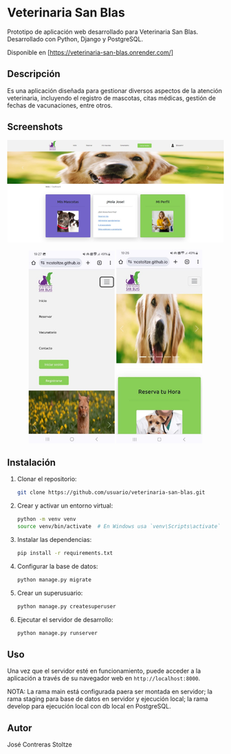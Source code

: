 # Veterinaria San Blas

Prototipo de aplicación web desarrollado para Veterinaria San Blas. Desarrollado con Python, Django y PostgreSQL.

Disponible en [https://veterinaria-san-blas.onrender.com/]

## Descripción

Es una aplicación diseñada para gestionar diversos aspectos de la atención veterinaria, incluyendo el registro de mascotas, citas médicas, gestión de fechas de vacunaciones, entre otros.

## Screenshots

![Captura de pantalla 1](screenshots/captura_1.jpg)
<div style="text-align: center;">
    <img src="screenshots/captura_3.jpg" alt="Captura de pantalla 3" width="200"/>
    <img src="screenshots/captura_4.jpg" alt="Captura de pantalla 4" width="200"/>
</div>

## Instalación

1. Clonar el repositorio:

    ```sh
    git clone https://github.com/usuario/veterinaria-san-blas.git
    ```

2. Crear y activar un entorno virtual:

    ```sh
    python -m venv venv
    source venv/bin/activate  # En Windows usa `venv\Scripts\activate`
    ```

3. Instalar las dependencias:

    ```sh
    pip install -r requirements.txt
    ```

4. Configurar la base de datos:

    ```sh
    python manage.py migrate
    ```

5. Crear un superusuario:

    ```sh
    python manage.py createsuperuser
    ```

6. Ejecutar el servidor de desarrollo:

    ```sh
    python manage.py runserver
    ```

## Uso

Una vez que el servidor esté en funcionamiento, puede acceder a la aplicación a través de su navegador web en `http://localhost:8000`.

NOTA: La rama main está configurada paera ser montada en servidor; la rama staging para base de datos en servidor y ejecución local; la rama develop para ejecución local con db local en PostgreSQL.

## Autor

José Contreras Stoltze
